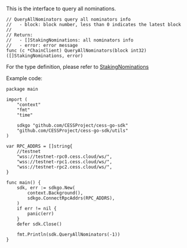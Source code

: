 This is the interface to query all nominations.

```golang
// QueryAllNominators query all nominators info
//   - block: block number, less than 0 indicates the latest block
//
// Return:
//   - []StakingNominations: all nominators info
//   - error: error message
func (c *ChainClient) QueryAllNominators(block int32) ([]StakingNominations, error)
```

For the type definition, please refer to [StakingNominations](../chain_type.md#StakingNominations)

Example code:
```golang
package main

import (
	"context"
	"fmt"
	"time"

	sdkgo "github.com/CESSProject/cess-go-sdk"
	"github.com/CESSProject/cess-go-sdk/utils"
)

var RPC_ADDRS = []string{
	//testnet
	"wss://testnet-rpc0.cess.cloud/ws/",
	"wss://testnet-rpc1.cess.cloud/ws/",
	"wss://testnet-rpc2.cess.cloud/ws/",
}

func main() {
	sdk, err := sdkgo.New(
		context.Background(),
		sdkgo.ConnectRpcAddrs(RPC_ADDRS),
	)
	if err != nil {
		panic(err)
	}
	defer sdk.Close()

	fmt.Println(sdk.QueryAllNominators(-1))
}
```